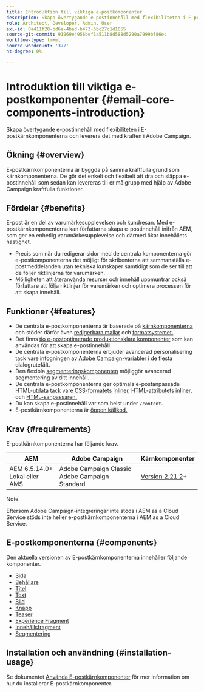 ```yaml
---
title: Introduktion till viktiga e-postkomponenter
description: Skapa övertygande e-postinnehåll med flexibiliteten i E-postkärnkomponenterna och leverera det med kraften i Adobe Campaign.
role: Architect, Developer, Admin, User
exl-id: 0a411f28-bd6a-4bad-b473-6bc27c1d1055
source-git-commit: 91969e4956bef1a511b8d588d5290a7999bf86ec
workflow-type: tm+mt
source-wordcount: '377'
ht-degree: 0%

---
```



# Introduktion till viktiga e-postkomponenter {#email-core-components-introduction}

Skapa övertygande e-postinnehåll med flexibiliteten i E-postkärnkomponenterna och leverera det med kraften i Adobe Campaign.

## Ökning {#overview}

E-postkärnkomponenterna är byggda på samma kraftfulla grund som kärnkomponenterna. De gör det enkelt och flexibelt att dra och släppa e-postinnehåll som sedan kan levereras till er målgrupp med hjälp av Adobe Campaign kraftfulla funktioner.

## Fördelar {#benefits}

E-post är en del av varumärkesupplevelsen och kundresan. Med e-postkärnkomponenterna kan författarna skapa e-postinnehåll inifrån AEM, som ger en enhetlig varumärkesupplevelse och därmed ökar innehållets hastighet.

* Precis som när du redigerar sidor med de centrala komponenterna gör e-postkomponenterna det möjligt för skribenterna att sammanställa e-postmeddelanden utan tekniska kunskaper samtidigt som de ser till att de följer riktlinjerna för varumärken.
* Möjligheten att återanvända resurser och innehåll uppmuntrar också författare att följa riktlinjer för varumärken och optimera processen för att skapa innehåll.

## Funktioner {#features}

* De centrala e-postkomponenterna är baserade på [kärnkomponenterna](/help/introduction.md) och stöder därför även [redigerbara mallar](https://experienceleague.adobe.com/docs/experience-manager-cloud-service/sites/authoring/features/templates.html) och [formatsystemet.](https://experienceleague.adobe.com/docs/experience-manager-cloud-service/content/sites/authoring/features/style-system.html)
* Det finns [tio e-postoptimerade produktionsklara komponenter](#components) som kan användas för att skapa e-postinnehåll.
* De centrala e-postkomponenterna erbjuder avancerad personalisering tack vare infogningen av [Adobe Campaign-variabler](campaign-variables.md) i de flesta dialogrutefält.
* Den flexibla [segmenteringskomponenten](/help/email/components/segmentation.md) möjliggör avancerad segmentering av ditt innehåll.
* De centrala e-postkomponenterna ger optimala e-postanpassade HTML-utdata tack vare [CSS-formatets inliner,](https://github.com/adobe/aem-core-email-components/wiki/CSS-Styles-Inliner:-Technical-documentation) [HTML-attributets inliner,](https://github.com/adobe/aem-core-email-components/wiki/HTML-Inliner) och [HTML-sanpassaren.](https://github.com/adobe/aem-core-email-components/wiki/HTML-Sanitizing)
* Du kan skapa e-postinnehåll var som helst under `/content`.
* E-postkärnkomponenterna är [öppen källkod.](https://github.com/adobe/aem-core-email-components)

## Krav {#requirements}

E-postkärnkomponenterna har följande krav.

| AEM | Adobe Campaign | Kärnkomponenter |
|---|---|---|
| AEM 6.5.14.0+<br>Lokal eller AMS | Adobe Campaign Classic<br>Adobe Campaign Standard | [Version 2.21.2](/help/versions.md)+ |

>[!NOTE]
>
>Eftersom Adobe Campaign-integreringar inte stöds i AEM as a Cloud Service stöds inte heller e-postkärnkomponenterna i AEM as a Cloud Service.

## E-postkomponenterna {#components}

Den aktuella versionen av E-postkärnkomponenterna innehåller följande komponenter.

* [Sida](components/page.md)
* [Behållare](components/container.md)
* [Titel](components/title.md)
* [Text](components/text.md)
* [Bild](components/image.md)
* [Knapp](components/button.md)
* [Teaser](components/teaser.md)
* [Experience Fragment](components/experience-fragment.md)
* [Innehållsfragment](components/content-fragment.md)
* [Segmentering](components/segmentation.md)

## Installation och användning {#installation-usage}

Se dokumentet [Använda E-postkärnkomponenter](using.md) för mer information om hur du installerar E-postkärnkomponenter.
